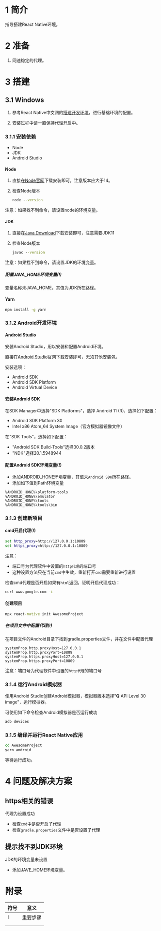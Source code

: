 # 1 简介

指导搭建React Native环境。

# 2 准备

1. 网速稳定的代理。

# 3 搭建

## 3.1 Windows

1. 参考React Native中文网的[搭建开发环境](https://www.react-native.cn/docs/next/environment-setup)，进行基础环境的配置。

2. 安装过程中请一直保持代理开启中。

### 3.1.1 安装依赖

- Node
- JDK
- Android Studio

#### Node

1. 直接在[Node官网](https://nodejs.org/en/)下载安装即可，注意版本应大于14。

2. 检查Node版本

   ```cmd
   node --version
   ```

注意：如果找不到命令，请设置node的环境变量。

#### JDK

1. 直接在[Java Download](https://www.oracle.com/java/technologies/downloads/#java11-windows)下载安装即可，注意需要JDK11

2. 检查Node版本

   ```cmd
   javac --version
   ```

注意：如果找不到命令，请设置JDK的环境变量。

##### 配置JAVA_HOME环境变量(!)

变量名称未JAVA_HOME，其值为JDK所在路径。

#### Yarn

```cmd
npm install -g yarn
```

### 3.1.2 Android开发环境

#### Android Studio

安装Android Studio，用以安装和配置Android环境。

直接在[Android Studio](https://developer.android.google.cn/studio/)官网下载安装即可，无须其他安装包。

安装选项：

- Android SDK
- Android SDK Platform
- Android Virtual Device

#### 安装Android SDK

在SDK Manager中选择"SDK Platforms"，选择 Android 11 (R)，选择如下配置：

- Android SDK Platform 30
- Intel x86 Atom_64 System Image（官方模拟器镜像文件）

在"SDK Tools"，选择如下配置：

- "Android SDK Build-Tools"选择30.0.2版本
- "NDK"选择20.1.5948944

#### 配置Android SDK环境变量(!)

- 添加ANDROID_HONE环境变量，其值未`Android SDK`所在路径。
- 添加如下值到Path环境变量

```
%ANDROID_HONE%\platform-tools
%ANDROID_HONE%\emulator
%ANDROID_HONE%\tools
%ANDROID_HONE%\tools\bin
```

### 3.1.3 创建新项目

#### cmd开启代理(!)

```cmd
set http_proxy=http://127.0.0.1:10809
set https_proxy=http://127.0.0.1:10809
```

注意：

- 端口号为代理软件中设置的`http代理`的端口号
- 这种设置方法只在当前`cmd`中生效，重新打开`cmd`需要重新进行设置

检查cmd代理是否开启如果有`html`返回，证明开启代理成功：

```cmd
curl www.google.com -i
```

#### 创建项目

```cmd
npx react-native init AwesomeProject
```

##### 在项目文件中配置代理(!)

在项目文件的Android目录下找到gradle.properties文件，并在文件中配置代理

```
systemProp.http.proxyHost=127.0.0.1
systemProp.http.proxyPort=10809
systemProp.https.proxyHost=127.0.0.1
systemProp.https.proxyPort=10809
```

注意：端口号为代理软件中设置的`http代理`的端口号

### 3.1.4 运行Android模拟器

使用Android Studio创建Android模拟器，模拟器版本选择"**Q** API Level 30 image"，运行模拟器。

可使用如下命令检查Android模拟器是否运行成功

```cmd
adb devices
```

### 3.1.5 编译并运行React Native应用

```cmd
cd AwesomeProject
yarn android
```

等待运行成功。

# 4 问题及解决方案

## https相关的错误

代理为设置成功

- 检查`cmd`中是否开启了代理
- 检查`gradle.properties`文件中是否设置了代理

## 提示找不到JDK环境

JDK的环境变量未设置

- 添加JAVE_HOME环境变量。

# 附录

| 符号 | 意义     |
| ---- | -------- |
| !    | 重要步骤 |
|      |          |
|      |          |


